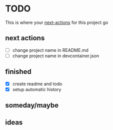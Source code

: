 # TODO

This is where your [next-actions](obsidian://open?vault=obsidian&file=Getting%20Things%20Done) for this project go

## next actions
- [ ] change project name in README.md
- [ ] change project name in devcontainer.json

## finished
- [x] create readme and todo
- [x] setup automatic history

## someday/maybe

## ideas
